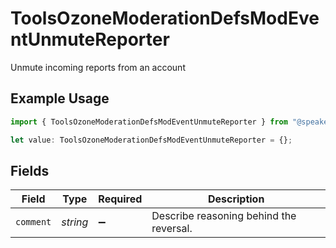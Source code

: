 # ToolsOzoneModerationDefsModEventUnmuteReporter

Unmute incoming reports from an account

## Example Usage

```typescript
import { ToolsOzoneModerationDefsModEventUnmuteReporter } from "@speakeasy-sdks/bluesky/models/components";

let value: ToolsOzoneModerationDefsModEventUnmuteReporter = {};
```

## Fields

| Field                                   | Type                                    | Required                                | Description                             |
| --------------------------------------- | --------------------------------------- | --------------------------------------- | --------------------------------------- |
| `comment`                               | *string*                                | :heavy_minus_sign:                      | Describe reasoning behind the reversal. |